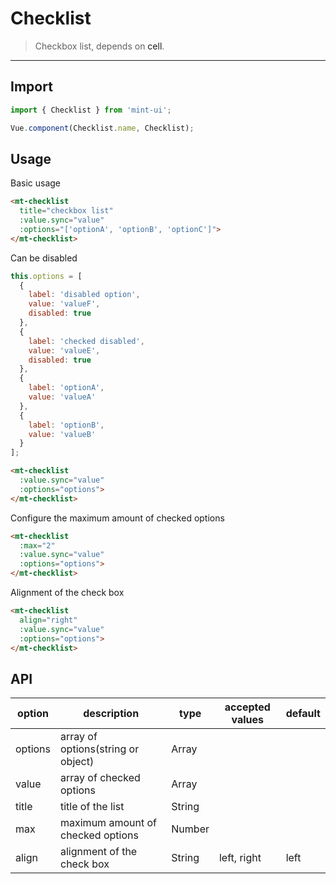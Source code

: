 # Checklist

> Checkbox list, depends on <a v-link="{path:'/' + $route.language + '/cell'}">cell</a>.

-----------

## Import

```javascript
import { Checklist } from 'mint-ui';

Vue.component(Checklist.name, Checklist);
```

## Usage

Basic usage

```html
<mt-checklist
  title="checkbox list"
  :value.sync="value"
  :options="['optionA', 'optionB', 'optionC']">
</mt-checklist>
```

Can be disabled

```javascript
this.options = [
  {
    label: 'disabled option',
    value: 'valueF',
    disabled: true
  },
  {
    label: 'checked disabled',
    value: 'valueE',
    disabled: true
  },
  {
    label: 'optionA',
    value: 'valueA'
  },
  {
    label: 'optionB',
    value: 'valueB'
  }
];
```

```html
<mt-checklist
  :value.sync="value"
  :options="options">
</mt-checklist>
```

Configure the maximum amount of checked options

```html
<mt-checklist
  :max="2"
  :value.sync="value"
  :options="options">
</mt-checklist>
```

Alignment of the check box

```html
<mt-checklist
  align="right"
  :value.sync="value"
  :options="options">
</mt-checklist>
```

## API
| option | description | type | accepted values | default |
|------|-------|---------|-------|--------|
| options | array of options(string or object) | Array | |
|value | array of checked options | Array | | |
|title | title of the list | String | | |
|max| maximum amount of checked options | Number | | |
|align| alignment of the check box | String | left, right | left |
